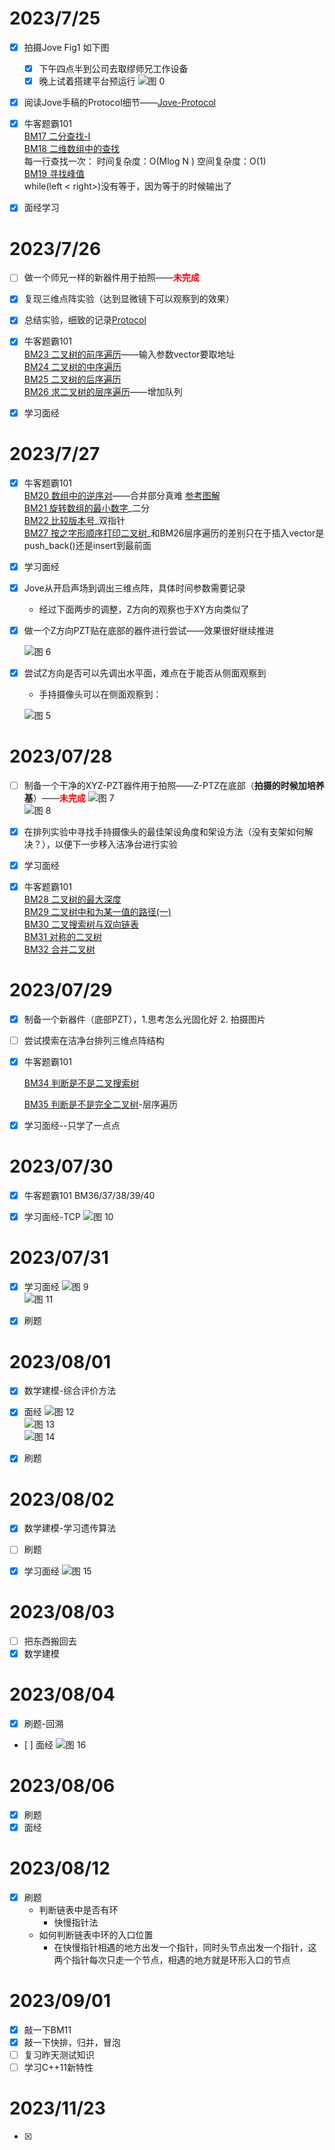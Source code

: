 # 2023/7/25

- [X] 拍摄Jove Fig1 如下图
  
  - [X] 下午四点半到公司去取缪师兄工作设备
  - [X] 晚上试着搭建平台预运行
  ![图 0](images/99d4be8de51c1398cfdd30d79f904422efeabf970b7b26339e196e338b9ac827.png)  

- [X] 阅读Jove手稿的Protocol细节——[Jove-Protocol](./文献笔记/Jove-Protocol.md)
- [X] 牛客题霸101  
[BM17 二分查找-I](https://www.nowcoder.com/practice/d3df40bd23594118b57554129cadf47b?tpId=295&tqId=1499549&ru=%2Fpractice%2Fabc3fe2ce8e146608e868a70efebf62e&qru=%2Fta%2Fformat-top101%2Fquestion-ranking&sourceUrl=%2Fexam%2Foj)  
[BM18 二维数组中的查找](https://www.nowcoder.com/practice/abc3fe2ce8e146608e868a70efebf62e?tpId=295&tqId=23256&ru=%2Fpractice%2Fabc3fe2ce8e146608e868a70efebf62e&qru=%2Fta%2Fformat-top101%2Fquestion-ranking&sourceUrl=%2Fexam%2Foj)  
    每一行查找一次：
    时间复杂度：O(Mlog N )
    空间复杂度：O(1)  
[BM19 寻找峰值](https://www.nowcoder.com/practice/fcf87540c4f347bcb4cf720b5b350c76?tpId=295&tqId=2227748&ru=/exam/oj&qru=/ta/format-top101/question-ranking&sourceUrl=%2Fexam%2Foj)  
while(left < right>)没有等于，因为等于的时候输出了

- [X] 面经学习  

# 2023/7/26

- [ ] 做一个师兄一样的新器件用于拍照——__<font color = red>未完成</font>__
  
- [X] 复现三维点阵实验（达到显微镜下可以观察到的效果）

- [X] 总结实验，细致的记录[Protocol](./文献笔记/Jove-Protocol.md)
  
- [X] 牛客题霸101  
[BM23 二叉树的前序遍历](https://www.nowcoder.com/practice/5e2135f4d2b14eb8a5b06fab4c938635?tpId=295&tqId=2291302&ru=/exam/oj&qru=/ta/format-top101/question-ranking&sourceUrl=%2Fexam%2Foj)——输入参数vector要取地址  
[BM24 二叉树的中序遍历](https://www.nowcoder.com/practice/0bf071c135e64ee2a027783b80bf781d?tpId=295&tags=&title=&difficulty=0&judgeStatus=0&rp=0&sourceUrl=%2Fexam%2Foj)  
[BM25 二叉树的后序遍历](https://www.nowcoder.com/practice/1291064f4d5d4bdeaefbf0dd47d78541?tpId=295&tqId=2291301&ru=/exam/oj&qru=/ta/format-top101/question-ranking&sourceUrl=%2Fexam%2Foj)  
[BM26 求二叉树的层序遍历](https://www.nowcoder.com/practice/04a5560e43e24e9db4595865dc9c63a3?tpId=295&tqId=644&ru=/exam/oj&qru=/ta/format-top101/question-ranking&sourceUrl=%2Fexam%2Foj)——增加队列
- [X] 学习面经

# 2023/7/27

- [X] 牛客题霸101   
[BM20 数组中的逆序对](https://www.nowcoder.com/practice/96bd6684e04a44eb80e6a68efc0ec6c5?tpId=295&tqId=23260&ru=/exam/oj&qru=/ta/format-top101/question-ranking&sourceUrl=%2Fexam%2Foj)——合并部分真难 [参考图解](https://leetcode.cn/problems/shu-zu-zhong-de-ni-xu-dui-lcof/solution/jian-zhi-offer-51-shu-zu-zhong-de-ni-xu-pvn2h/)  
[BM21 旋转数组的最小数字](https://www.nowcoder.com/practice/9f3231a991af4f55b95579b44b7a01ba?tpId=295&tqId=23269&ru=/exam/oj&qru=/ta/format-top101/question-ranking&sourceUrl=%2Fexam%2Foj)_二分  
[BM22 比较版本号](https://www.nowcoder.com/practice/2b317e02f14247a49ffdbdba315459e7?tpId=295&tqId=1024572&ru=/exam/oj&qru=/ta/format-top101/question-ranking&sourceUrl=%2Fexam%2Foj)_双指针  
[BM27 按之字形顺序打印二叉树](https://www.nowcoder.com/practice/91b69814117f4e8097390d107d2efbe0?tpId=295&tqId=23454&ru=/exam/oj&qru=/ta/format-top101/question-ranking&sourceUrl=%2Fexam%2Foj)_和BM26层序遍历的差别只在于插入vector是push_back()还是insert到最前面  

- [X] 学习面经

- [X] Jove从开启声场到调出三维点阵，具体时间参数需要记录  
  - 经过下面两步的调整，Z方向的观察也于XY方向类似了  


- [X] 做一个Z方向PZT贴在底部的器件进行尝试——效果很好继续推进

  ![图 6](images/22358b38ffb281dfe088a6f591f72a7c0aa9f3d70bb8725cc6a66dc05af632f8.png)  


- [X] 尝试Z方向是否可以先调出水平面，难点在于能否从侧面观察到   
  - 手持摄像头可以在侧面观察到：
  
  ![图 5](images/bf28c56453dbae13c71124215782c761f2234b4c72beda6d39949fd0b680f82f.png)  

  

# 2023/07/28

- [ ] 制备一个干净的XYZ-PZT器件用于拍照——Z-PTZ在底部（__拍摄的时候加培养基__）——__<font color = red>未完成</font>__
![图 7](images/02a01481eb2ad8d200598704f5a0f05eb693f4ea082f9f2e4ef59694cf60db1b.png)  
![图 8](images/a6e09a15c6ce2a516d26c8ee4c29f5cb80cc2d6e918cbfce68461f042d1ccd34.png)  

- [X] 在排列实验中寻找手持摄像头的最佳架设角度和架设方法（没有支架如何解决？），以便下一步移入洁净台进行实验

- [X] 学习面经  

- [X] 牛客题霸101  
[BM28 二叉树的最大深度](https://www.nowcoder.com/practice/8a2b2bf6c19b4f23a9bdb9b233eefa73?tpId=295&tqId=642&ru=/exam/oj&qru=/ta/format-top101/question-ranking&sourceUrl=%2Fexam%2Foj)  
[BM29 二叉树中和为某一值的路径(一)](loud.tencent.com/act/campus?fromSource=gwzcw.1293314.1293314.1293314&cps_key=d543d0ed22c1474aaa6949df3eba981a)  
[BM30 二叉搜索树与双向链表](https://www.nowcoder.com/practice/947f6eb80d944a84850b0538bf0ec3a5?tpId=295&tags=&title=&difficulty=0&judgeStatus=0&rp=0&sourceUrl=%2Fexam%2Foj)  
[BM31 对称的二叉树](https://www.nowcoder.com/practice/ff05d44dfdb04e1d83bdbdab320efbcb?tpId=295&tags=&title=&difficulty=0&judgeStatus=0&rp=0&sourceUrl=%2Fexam%2Foj)  
[BM32 合并二叉树](https://www.nowcoder.com/practice/7298353c24cc42e3bd5f0e0bd3d1d759?tpId=295&tqId=1025038&ru=/exam/oj&qru=/ta/format-top101/question-ranking&sourceUrl=%2Fexam%2Foj)  

# 2023/07/29
- [X] 制备一个新器件（底部PZT），1.思考怎么光固化好 2. 拍摄图片
  
- [ ] 尝试摸索在洁净台排列三维点阵结构 

- [X] 牛客题霸101 

  [BM34 判断是不是二叉搜索树](https://www.nowcoder.com/practice/a69242b39baf45dea217815c7dedb52b?tpId=295&tqId=2288088&ru=/exam/oj&qru=/ta/format-top101/question-ranking&sourceUrl=%2Fexam%2Foj)

  [BM35 判断是不是完全二叉树](https://www.nowcoder.com/practice/8daa4dff9e36409abba2adbe413d6fae?tpId=295&tags=&title=&difficulty=0&judgeStatus=0&rp=0&sourceUrl=%2Fexam%2Foj)-层序遍历

- [X] 学习面经--只学了一点点

# 2023/07/30

- [X] 牛客题霸101 BM36/37/38/39/40

- [X] 学习面经-TCP
![图 10](images/525afe86dfb9a284fba41e05398d70d9e64c819b1c25a11b247088b77337b8bc.png)  

# 2023/07/31

- [X] 学习面经
  ![图 9](images/579fd7b33671dfc2dbddfab7dd75ca6adb76e1d3dd0e81e752efe06b62c90ba2.png)  
![图 11](images/af964fb9f18030e448956cdf1f067fab59b9b98d392e2bba0a1d8a0d85268cf3.png)  

- [X] 刷题

# 2023/08/01

- [X] 数学建模-综合评价方法

- [X] 面经
![图 12](images/70e510c188d9268060197f2bb5d5fcdccd41dcdb78dbbb5964771b669d8332c7.png)  
![图 13](images/5d49128a65cb8fa37a2eac6e8520bcf9930ef8eef8da14c8a230ef3dcfe636c1.png)  
![图 14](images/8d470979bd138e996e6ad8e7ae0035bab839aa7faa414e60157b64464064d49d.png)  

- [X] 刷题

# 2023/08/02

- [X] 数学建模-学习遗传算法

- [ ] 刷题

- [X] 学习面经
![图 15](images/9b934f395e01704e60262198f06a2c00ac65d50cf408b7e76fee934257317b2c.png)  

# 2023/08/03

- [ ] 把东西搬回去
- [X] 数学建模

# 2023/08/04

- [X] 刷题-回溯
- 
  [ ] 面经
  ![图 16](images/8b8a2123974367f24f9c02ee265b72967851781c63f6edc678da32ba9e8d16a6.png)  

# 2023/08/06

- [X] 刷题
- [X] 面经

# 2023/08/12

- [X] 刷题
  - 判断链表中是否有环
    - 快慢指针法
  - 如何判断链表中环的入口位置
    - 在快慢指针相遇的地方出发一个指针，同时头节点出发一个指针，这两个指针每次只走一个节点，相遇的地方就是环形入口的节点


# 2023/09/01
- [X] 敲一下BM11
- [X] 敲一下快排，归并，冒泡
- [ ] 复习昨天测试知识
- [ ] 学习C++11新特性 

# 2023/11/23
- [X] 